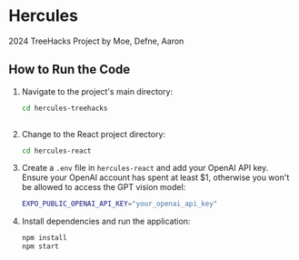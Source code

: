 # Hercules
2024 TreeHacks Project by Moe, Defne, Aaron

## How to Run the Code

1. Navigate to the project's main directory:
   
   ```bash
   cd hercules-treehacks
  
3. Change to the React project directory:
   
   ```bash
   cd hercules-react

5. Create a `.env` file in `hercules-react` and add your OpenAI API key. Ensure your OpenAI account has spent at least $1, otherwise you won't be allowed to access the GPT vision model:
   
   ```bash
   EXPO_PUBLIC_OPENAI_API_KEY="your_openai_api_key"

7. Install dependencies and run the application:
   
   ```bash
   npm install
   npm start
